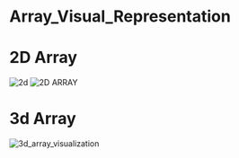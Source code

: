 # Array_Visual_Representation

# 2D Array
![2d](https://github.com/user-attachments/assets/822fbf83-8e17-43a5-b939-7458926a69af)
![2D ARRAY](https://github.com/user-attachments/assets/3d4ff63c-d0e6-4952-88a9-62768d3d8065)

# 3d Array
![3d_array_visualization](https://github.com/user-attachments/assets/dca38b4b-f10b-40ef-8a9e-04187efc3a46)


